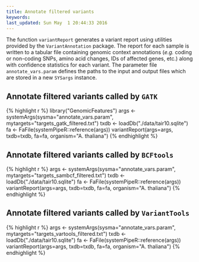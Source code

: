 ```yaml
---
title: Annotate filtered variants
keywords: 
last_updated: Sun May  1 20:44:33 2016
---
```


The function `variantReport` generates a variant report using
utilities provided by the `VariantAnnotation` package. The report for
each sample is written to a tabular file containing genomic context annotations
(_e.g._ coding or non-coding SNPs, amino acid changes, IDs of affected
genes, etc.) along with confidence statistics for each variant. The parameter
file `annotate_vars.param` defines the paths to the input and output
files which are stored in a new `SYSargs` instance. 

## Annotate filtered variants called by `GATK`


{% highlight r %}
library("GenomicFeatures")
args <- systemArgs(sysma="annotate_vars.param", mytargets="targets_gatk_filtered.txt")
txdb <- loadDb("./data/tair10.sqlite")
fa <- FaFile(systemPipeR::reference(args))
variantReport(args=args, txdb=txdb, fa=fa, organism="A. thaliana")
{% endhighlight %}

## Annotate filtered variants called by `BCFtools`


{% highlight r %}
args <- systemArgs(sysma="annotate_vars.param", mytargets="targets_sambcf_filtered.txt")
txdb <- loadDb("./data/tair10.sqlite")
fa <- FaFile(systemPipeR::reference(args))
variantReport(args=args, txdb=txdb, fa=fa, organism="A. thaliana")
{% endhighlight %}

## Annotate filtered variants called by `VariantTools`


{% highlight r %}
args <- systemArgs(sysma="annotate_vars.param", mytargets="targets_vartools_filtered.txt")
txdb <- loadDb("./data/tair10.sqlite")
fa <- FaFile(systemPipeR::reference(args))
variantReport(args=args, txdb=txdb, fa=fa, organism="A. thaliana")
{% endhighlight %}



